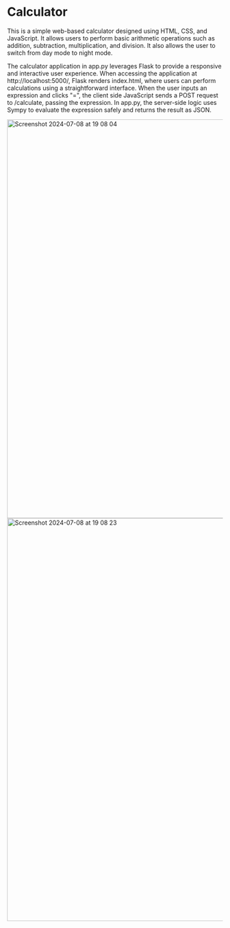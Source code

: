 # Calculator
This is a simple web-based calculator designed using HTML, CSS, and JavaScript. It allows users to perform basic arithmetic operations such as addition, subtraction, multiplication, and division. It also allows the user to switch from day mode to night mode.

The calculator application in app.py leverages Flask to provide a responsive and interactive user experience. When accessing the application at http://localhost:5000/, Flask renders index.html, where users can perform calculations using a straightforward interface. When the user inputs an expression and clicks "=", the client side JavaScript sends a POST request to /calculate, passing the expression. In app.py, the server-side logic uses Sympy to evaluate the expression safely and returns the result as JSON. 

<img width="930" alt="Screenshot 2024-07-08 at 19 08 04" src="https://github.com/fatima178/Calculator/assets/124153153/a74a36df-fa80-4884-8db8-fa03e7734467">

<img width="940" alt="Screenshot 2024-07-08 at 19 08 23" src="https://github.com/fatima178/Calculator/assets/124153153/0e84d0aa-d773-4084-a1db-32b18c5018f6">
